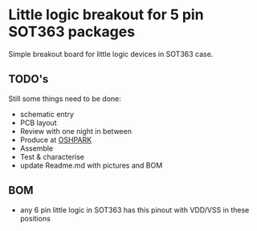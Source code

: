 # Little logic breakout for 5 pin SOT363 packages
Simple breakout board for little logic devices in SOT363 case.
## TODO's
Still some things need to be done:
* schematic entry 
* PCB layout
* Review with one night in between
* Produce at [OSHPARK](https://oshpark.com/)
* Assemble
* Test & characterise
* update Readme.md with pictures and BOM
## BOM
* any 6 pin little logic in SOT363 has this pinout with VDD/VSS in these positions


